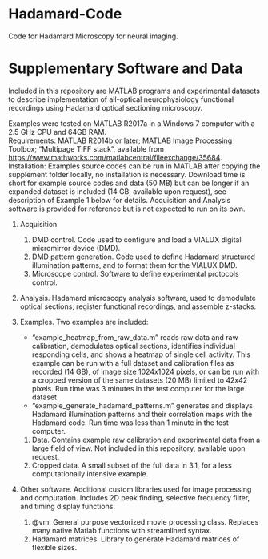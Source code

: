 # Hadamard-Code
Code for Hadamard Microscopy for neural imaging.

# Supplementary Software and Data
Included in this repository are MATLAB programs and experimental datasets to describe implementation of all-optical neurophysiology functional recordings using Hadamard optical sectioning microscopy. 

Examples were tested on MATLAB R2017a in a Windows 7 computer with a 2.5 GHz CPU and 64GB RAM.	
Requirements: MATLAB R2014b or later; MATLAB Image Processing Toolbox; “Multipage TIFF stack”, available from https://www.mathworks.com/matlabcentral/fileexchange/35684.	
Installation: Examples source codes can be run in MATLAB after copying the supplement folder locally, no installation is necessary. Download time is short for example source codes and data (50 MB) but can be longer if an expanded dataset is included (14 GB, available upon request), see description of Example 1 below for details.
Acquisition and Analysis software is provided for reference but is not expected to run on its own.

1.	Acquisition
    1.	DMD control. Code used to configure and load a VIALUX digital micromirror device (DMD).
    1.	DMD pattern generation. Code used to define Hadamard structured illumination patterns, and to format them for the VIALUX DMD.
    1.	Microscope control. Software to define experimental protocols control.
  
1.	Analysis.
Hadamard microscopy analysis software, used to demodulate optical sections, register functional recordings, and assemble z-stacks.

1.	Examples.
Two examples are included: 
    * “example_heatmap_from_raw_data.m” reads raw data and raw calibration, demodulates optical sections, identifies individual responding cells, and shows a heatmap of single cell activity. This example can be run with a full dataset and calibration files as recorded (14 GB), of image size 1024x1024 pixels, or can be run with a cropped version of the same datasets (20 MB) limited to 42x42 pixels. Run time was 3 minutes in the test computer for the large dataset.
    * “example_generate_hadamard_patterns.m” generates and displays Hadamard illumination patterns and their correlation maps with the Hadamard code. Run time was less than 1 minute in the test computer.
    1.	Data. Contains example raw calibration and experimental data from a large field of view. Not included in this repository, available upon request.
    1.	Cropped data. A small subset of the full data in 3.1, for a less computationally intensive example.

1.	Other software.
Additional custom libraries used for image processing and computation. Includes 2D peak finding, selective frequency filter, and timing display functions.
    1.	@vm. General purpose vectorized movie processing class. Replaces many native Matlab functions with streamlined syntax.
    1.	Hadamard matrices. Library to generate Hadamard matrices of flexible sizes.

